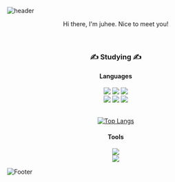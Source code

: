 ![header](https://capsule-render.vercel.app/api?type=waving&color=auto&height=300&section=header&text=JuheeKang&fontSize=75)

<div align='center'>
  Hi there, I'm juhee. Nice to meet you!
</div>
</br></br>
<div align='center'>
  <h3> ✍ Studying ✍ </h3>
 
  <h4>Languages</h4>
    <img src="https://img.shields.io/badge/HTML-E34F26?style=flat-square&logo=HTML5&logoColor=white"/> <img src="https://img.shields.io/badge/CSS-1572B6?style=flat-square&logo=CSS3&logoColor=white"/> <img src="https://img.shields.io/badge/JavaScript-F7DF1E?style=flat-square&logo=JavaScript&logoColor=black"/></br>
    <img src="https://img.shields.io/badge/React-09D3AC?style=flat-square&logo=Create React App&logoColor=white"/> <img src="https://img.shields.io/badge/Node.js-339933?style=flat-square&logo=Node.js&logoColor=white"/> <img src="https://img.shields.io/badge/Python-3766AB?style=flat-square&logo=Python&logoColor=white"/></br></br>

  [![Top Langs](https://github-readme-stats.vercel.app/api/top-langs/?username=anuraghazra&layout=compact)](https://github.com/anuraghazra/github-readme-stats)

  <h4>Tools</h4>
    <img src="https://img.shields.io/badge/Visual Studio Code-007ACC?style=flat-square&logo=Visual Studio Code&logoColor=white"/></br>
    <img src="https://img.shields.io/badge/Jupyter Notebook-F37626?style=flat-square&logo=Jupyter&logoColor=white"/> 
</div>
<!-- ![Anurag's GitHub stats](https://github-readme-stats.vercel.app/api?username=joohe71&theme=dracula&show_icons=true) -->

![Footer](https://capsule-render.vercel.app/api?type=waving&color=auto&height=200&section=footer)
